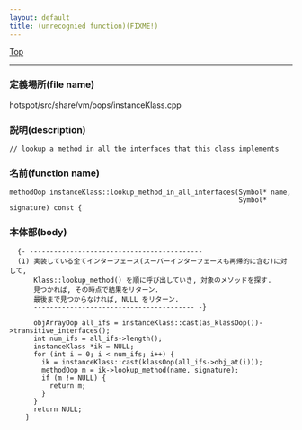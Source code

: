 ```yaml
---
layout: default
title: (unrecognied function)(FIXME!)
---
```

[Top](../index.html)

--- 
### 定義場所(file name)
hotspot/src/share/vm/oops/instanceKlass.cpp
### 説明(description)

```
// lookup a method in all the interfaces that this class implements
```

### 名前(function name)
```
methodOop instanceKlass::lookup_method_in_all_interfaces(Symbol* name,
                                                         Symbol* signature) const {
```

### 本体部(body)
```
  {- -------------------------------------------
  (1) 実装している全てインターフェース(スーパーインターフェースも再帰的に含む)に対して, 
      Klass::lookup_method() を順に呼び出していき, 対象のメソッドを探す.
      見つかれば, その時点で結果をリターン.
      最後まで見つからなければ, NULL をリターン.
      ---------------------------------------- -}

	  objArrayOop all_ifs = instanceKlass::cast(as_klassOop())->transitive_interfaces();
	  int num_ifs = all_ifs->length();
	  instanceKlass *ik = NULL;
	  for (int i = 0; i < num_ifs; i++) {
	    ik = instanceKlass::cast(klassOop(all_ifs->obj_at(i)));
	    methodOop m = ik->lookup_method(name, signature);
	    if (m != NULL) {
	      return m;
	    }
	  }
	  return NULL;
	}
	
```


